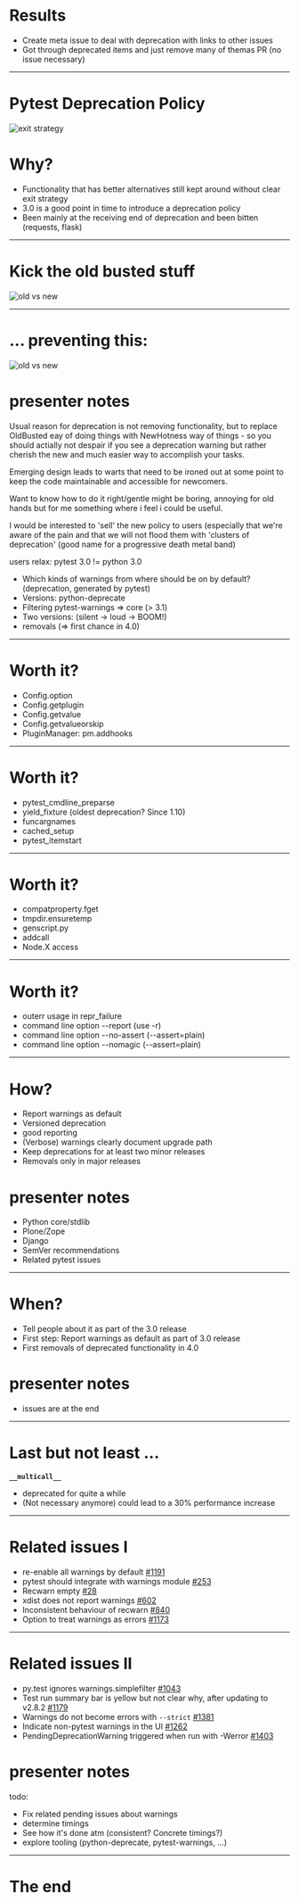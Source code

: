# Results

* Create meta issue to deal with deprecation with links to other issues
* Got through deprecated items and just remove many of themas PR (no issue necessary)

------------------------------------------------------------------------

# Pytest Deprecation Policy

![exit strategy](img/exit-strategy.jpg)

# Why?

* Functionality that has better alternatives still kept around without clear exit strategy
* 3.0 is a good point in time to introduce a deprecation policy
* Been mainly at the receiving end of deprecation and been bitten (requests, flask)

---

# Kick the old busted stuff

![old vs new](img/old-busted-new-hotness.jpg)

---

# ... preventing this:

![old vs new](img/we-dont-want-angry-mob.jpg)

# presenter notes

Usual reason for deprecation is not removing functionality, but to replace OldBusted eay of doing things with NewHotness way of things - so you should actially not despair if you see a deprecation warning but rather cherish the new and much easier way to accomplish your tasks.

Emerging design leads to warts that need to be ironed out at some point to keep the code maintainable and accessible for newcomers.

Want to know how to do it right/gentle might be boring, annoying for old hands but for me something where i feel i could be useful.

I would be interested to 'sell' the new policy to users (especially that we're aware of the pain and that we will not flood them with 'clusters of deprecation' (good name for a progressive death metal band)

users relax: pytest 3.0 != python 3.0

* Which kinds of warnings from where should be on by default? (deprecation, generated by pytest)
* Versions: python-deprecate
* Filtering pytest-warnings => core (> 3.1)
* Two versions: (silent -> loud -> BOOM!)
* removals (=> first chance in 4.0)

---

# Worth it?

* Config.option
* Config.getplugin
* Config.getvalue
* Config.getvalueorskip
* PluginManager: pm.addhooks

---

# Worth it?

* pytest_cmdline_preparse
* yield_fixture (oldest deprecation? Since 1.10) 
* funcargnames
* cached_setup
* pytest_itemstart

---

# Worth it?

* compatproperty.fget
* tmpdir.ensuretemp
* genscript.py
* addcall
* Node.X access

---

# Worth it?

* outerr usage in repr_failure
* command line option --report (use -r)
* command line option --no-assert (--assert=plain)
* command line option --nomagic (--assert=plain)

---

# How?

* Report warnings as default
* Versioned deprecation
* good reporting 
* (Verbose) warnings clearly document upgrade path
* Keep deprecations for at least two minor releases
* Removals only in major releases

# presenter notes

* Python core/stdlib
* Plone/Zope
* Django
* SemVer recommendations
* Related pytest issues

---

# When?

* Tell people about it as part of the 3.0 release
* First step: Report warnings as default as part of 3.0 release
* First removals of deprecated functionality in 4.0

# presenter notes

* issues are at the end

---

# Last but not least ...

**`__multicall__`**

* deprecated for quite a while
* (Not necessary anymore) could lead to a 30% performance increase

---

# Related issues I

*  re-enable all warnings by default [#1191](https://github.com/pytest-dev/pytest/issues/1191)
*  pytest should integrate with warnings module [#253](https://github.com/pytest-dev/pytest/issues/253) 
*  Recwarn empty [#28](https://github.com/pytest-dev/pytest/issues/28) 
*  xdist does not report warnings [#602](https://github.com/pytest-dev/pytest/issues/602)
*  Inconsistent behaviour of recwarn [#840](https://github.com/pytest-dev/pytest/issues/840)
*  Option to treat warnings as errors [#1173](https://github.com/pytest-dev/pytest/issues/1173)

---

# Related issues II

*  py.test ignores warnings.simplefilter [#1043](https://github.com/pytest-dev/pytest/issues/1043)
*  Test run summary bar is yellow but not clear why, after updating to v2.8.2 [#1179](https://github.com/pytest-dev/pytest/issues/1179)
*  Warnings do not become errors with `--strict` [#1381](https://github.com/pytest-dev/pytest/issues/1381)
*  Indicate non-pytest warnings in the UI [#1262](https://github.com/pytest-dev/pytest/issues/1262)
*  PendingDeprecationWarning triggered when run with -Werror [#1403](https://github.com/pytest-dev/pytest/issues/1403)

# presenter notes

todo:

* Fix related pending issues about warnings
* determine timings
* See how it's done atm (consistent? Concrete timings?)
* explore tooling (python-deprecate, pytest-warnings, ...)

---

# The end
